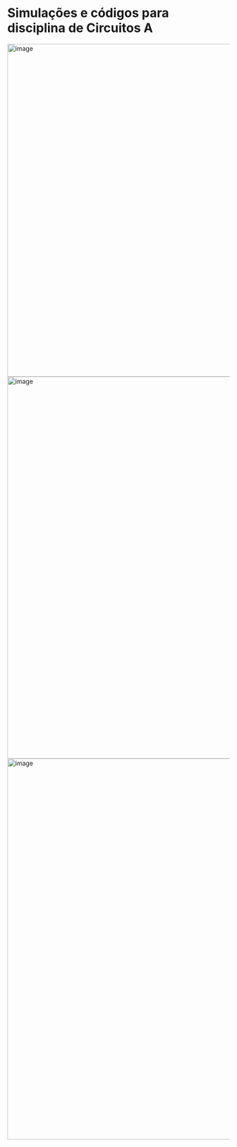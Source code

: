 # Simulações e códigos para disciplina de Circuitos A

<img width="917" height="753" alt="image" src="https://github.com/user-attachments/assets/6f44c4d7-dc95-4074-a4b4-e1bc5a3e2c53" />

<img width="1030" height="864" alt="image" src="https://github.com/user-attachments/assets/a0a4f335-d876-4617-b4bf-f0e3d6a7c755" />

<img width="801" height="862" alt="image" src="https://github.com/user-attachments/assets/fe98b135-9128-4bf1-87e1-303593884dff" />

